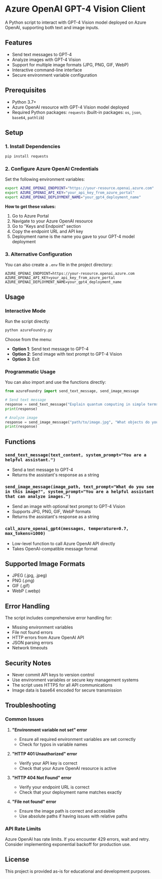 # Azure OpenAI GPT-4 Vision Client

A Python script to interact with GPT-4 Vision model deployed on Azure OpenAI, supporting both text and image inputs.

## Features

- Send text messages to GPT-4
- Analyze images with GPT-4 Vision
- Support for multiple image formats (JPG, PNG, GIF, WebP)
- Interactive command-line interface
- Secure environment variable configuration

## Prerequisites

- Python 3.7+
- Azure OpenAI resource with GPT-4 Vision model deployed
- Required Python packages: `requests` (built-in packages: `os`, `json`, `base64`, `pathlib`)

## Setup

### 1. Install Dependencies

```bash
pip install requests
```

### 2. Configure Azure OpenAI Credentials

Set the following environment variables:

```bash
export AZURE_OPENAI_ENDPOINT="https://your-resource.openai.azure.com"
export AZURE_OPENAI_API_KEY="your_api_key_from_azure_portal"
export AZURE_OPENAI_DEPLOYMENT_NAME="your_gpt4_deployment_name"
```

**How to get these values:**
1. Go to Azure Portal
2. Navigate to your Azure OpenAI resource
3. Go to "Keys and Endpoint" section
4. Copy the endpoint URL and API key
5. Deployment name is the name you gave to your GPT-4 model deployment

### 3. Alternative Configuration

You can also create a `.env` file in the project directory:

```
AZURE_OPENAI_ENDPOINT=https://your-resource.openai.azure.com
AZURE_OPENAI_API_KEY=your_api_key_from_azure_portal
AZURE_OPENAI_DEPLOYMENT_NAME=your_gpt4_deployment_name
```

## Usage

### Interactive Mode

Run the script directly:

```bash
python azureFoundry.py
```

Choose from the menu:
- **Option 1**: Send text message to GPT-4
- **Option 2**: Send image with text prompt to GPT-4 Vision
- **Option 3**: Exit

### Programmatic Usage

You can also import and use the functions directly:

```python
from azureFoundry import send_text_message, send_image_message

# Send text message
response = send_text_message("Explain quantum computing in simple terms")
print(response)

# Analyze image
response = send_image_message("path/to/image.jpg", "What objects do you see in this image?")
print(response)
```

## Functions

### `send_text_message(text_content, system_prompt="You are a helpful assistant.")`
- Send a text message to GPT-4
- Returns the assistant's response as a string

### `send_image_message(image_path, text_prompt="What do you see in this image?", system_prompt="You are a helpful assistant that can analyze images.")`
- Send an image with optional text prompt to GPT-4 Vision
- Supports JPG, PNG, GIF, WebP formats
- Returns the assistant's response as a string

### `call_azure_openai_gpt4(messages, temperature=0.7, max_tokens=1000)`
- Low-level function to call Azure OpenAI API directly
- Takes OpenAI-compatible message format

## Supported Image Formats

- JPEG (.jpg, .jpeg)
- PNG (.png)
- GIF (.gif)
- WebP (.webp)

## Error Handling

The script includes comprehensive error handling for:
- Missing environment variables
- File not found errors
- HTTP errors from Azure OpenAI API
- JSON parsing errors
- Network timeouts

## Security Notes

- Never commit API keys to version control
- Use environment variables or secure key management systems
- The script uses HTTPS for all API communications
- Image data is base64 encoded for secure transmission

## Troubleshooting

### Common Issues

1. **"Environment variable not set" error**
   - Ensure all required environment variables are set correctly
   - Check for typos in variable names

2. **"HTTP 401 Unauthorized" error**
   - Verify your API key is correct
   - Check that your Azure OpenAI resource is active

3. **"HTTP 404 Not Found" error**
   - Verify your endpoint URL is correct
   - Check that your deployment name matches exactly

4. **"File not found" error**
   - Ensure the image path is correct and accessible
   - Use absolute paths if having issues with relative paths

### API Rate Limits

Azure OpenAI has rate limits. If you encounter 429 errors, wait and retry. Consider implementing exponential backoff for production use.

## License

This project is provided as-is for educational and development purposes.